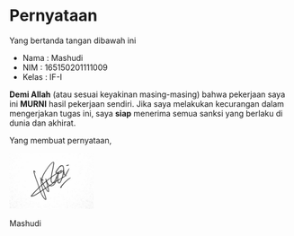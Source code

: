 # Pernyataan

Yang bertanda tangan dibawah ini

* Nama : Mashudi
* NIM : 165150201111009
* Kelas : IF-I

**Demi Allah** (atau sesuai keyakinan masing-masing) bahwa pekerjaan saya ini **MURNI** hasil pekerjaan sendiri. Jika saya melakukan kecurangan dalam mengerjakan tugas ini, saya **siap** menerima semua sanksi yang berlaku di dunia dan akhirat.

Yang membuat pernyataan,

<p align="left">
<img src="https://github.com/advprog-practicuum-if-i-1617/latihan-bab1-hudi1212/blob/master/TTD.png"width="150" height="100"/>
</p>

Mashudi
